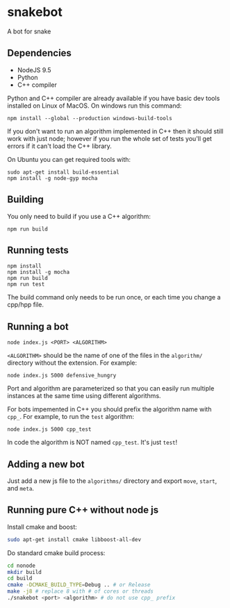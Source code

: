 # snakebot

A bot for snake

## Dependencies

* NodeJS 9.5
* Python
* C++ compiler

Python and C++ compiler are already available if you have basic dev tools installed on Linux of MacOS. On windows run this
command:

```
npm install --global --production windows-build-tools
```

If you don't want to run an algorithm implemented in C++ then it should still work with just node; however
if you run the whole set of tests you'll get errors if it can't load the C++ library.

On Ubuntu you can get required tools with:

```
sudo apt-get install build-essential
npm install -g node-gyp mocha
```

## Building

You only need to build if you use a C++ algorithm:

```
npm run build
```

## Running tests

```
npm install
npm install -g mocha
npm run build
npm run test
```

The build command only needs to be run once, or each time you change a cpp/hpp file.

## Running a bot

```
node index.js <PORT> <ALGORITHM>
```

`<ALGORITHM>` should be the name of one of the files in the `algorithm/` directory without the extension. For example:

```
node index.js 5000 defensive_hungry
```

Port and algorithm are parameterized so that you can easily run multiple instances at the same time using different algorithms.

For bots impemented in C++ you should prefix the algorithm name with `cpp_`. For example, to run the `test` algorithm:

```
node index.js 5000 cpp_test
```

In code the algorithm is NOT named `cpp_test`. It's just `test`!

## Adding a new bot

Just add a new js file to the `algorithms/` directory and export `move`, `start`, and `meta`.

## Running pure C++ without node js

Install cmake and boost:

```bash
sudo apt-get install cmake libboost-all-dev
```

Do standard cmake build process:

```bash
cd nonode
mkdir build
cd build
cmake -DCMAKE_BUILD_TYPE=Debug .. # or Release
make -j8 # replace 8 with # of cores or threads
./snakebot <port> <algorithm> # do not use cpp_ prefix
```
